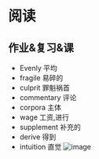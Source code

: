 # 阅读
## 作业&复习&课
- Evenly 平均
- fragile 易碎的
- culprit 罪魁祸首
- commentary 评论
- corpora 主体
- wage 工资,进行
- supplement 补充的
- derive 得到
- intuition 直觉
![image](https://user-images.githubusercontent.com/44770623/180921514-6291e1b1-a82f-4f54-a2ec-89e4648e4c97.png)
